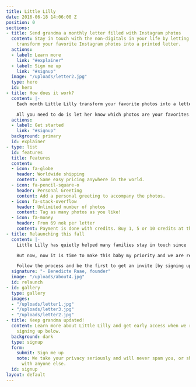 ```yaml
---
title: Little Lilly
date: 2016-06-18 14:06:00 Z
position: 0
sections:
- title: Send grandma a monthly letter filled with Instagram photos
  content: Stay in touch with the non-digitals in your life by letting Little Lilly
    transform your favorite Instagram photos into a printed letter.
  actions:
  - label: Learn more
    link: "#explainer"
  - label: Sign me up
    link: "#signup"
  image: "/uploads/letter2.jpg"
  type: hero
  id: hero
- title: How does it work?
  content: |-
    Each month Little Lilly transform your favorite photos into a letter. She also prints and ships the letter(s) for you.

    All you need to do is let her know which photos are your favorites. You do this by including #lillygram in the caption or adding #lillygram as a comment.
  actions:
  - label: Get started
    link: "#signup"
  background: primary
  id: explainer
- type: list
  id: features
  title: Features
  content:
  - icon: fa-globe
    header: Worldwide shipping
    content: Same easy pricing anywhere in the world.
  - icon: fa-pencil-square-o
    header: Personal Greeting
    content: Add a personal greeting to accompany the photos.
  - icon: fa-stack-overflow
    header: Unlimited number of photos
    content: Tag as many photos as you like!
  - icon: fa-money
    header: From 69 nok per letter
    content: Payment is done with credits. Buy 1, 5 or 10 credits at the time.
- title: Relaunching this fall
  content: |-
    Little Lilly has quietly helped many families stay in touch since  2013.  This suited me fine while taking time for my first born, Lillian.

    But now, now it is time to make this baby my priority and we are relaunching in august with an upgraded product.

    Follow the process and be the first to get an invite [by signing up today](#signup).
  signature: "- Benedicte Raae, founder"
  image: "/uploads/about4.jpg"
  id: relaunch
- id: gallery
  type: gallery
  images:
  - "/uploads/letter1.jpg"
  - "/uploads/letter3.jpg"
  - "/uploads/letter2.jpg"
- title: Keep grandma updated!
  content: Learn more about Little Lilly and get early access when we relaunch by
    signing up below.
  background: dark
  type: signup
  form:
    submit: Sign me up
    note: We take your privacy seriously and will never spam you, or share your e-mail
      with anyone else.
  id: signup
layout: default
---
```


